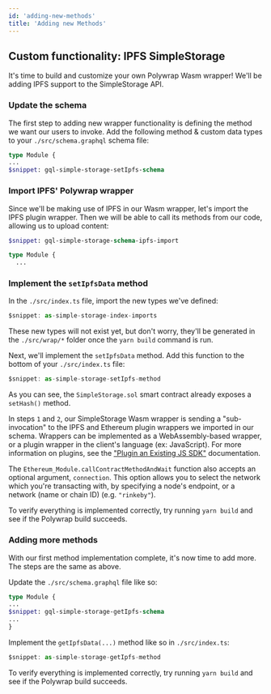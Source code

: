 ```yaml
---
id: 'adding-new-methods'
title: 'Adding new Methods'
---
```


## **Custom functionality: IPFS SimpleStorage**

It's time to build and customize your own Polywrap Wasm wrapper! We'll be adding IPFS support to the SimpleStorage API.

### **Update the schema**

The first step to adding new wrapper functionality is defining the method we want our users to invoke. Add the following method & custom data types to your `./src/schema.graphql` schema file:

```graphql title="./src/schema.graphql"
type Module {
...
$snippet: gql-simple-storage-setIpfs-schema
```

### **Import IPFS' Polywrap wrapper**

Since we'll be making use of IPFS in our Wasm wrapper, let's import the IPFS plugin wrapper. Then we will be able to call its methods from our code, allowing us to upload content:

```graphql title="./src/schema.graphql"
$snippet: gql-simple-storage-schema-ipfs-import

type Module {
  ...
```

### **Implement the `setIpfsData` method**

In the `./src/index.ts` file, import the new types we've defined:

```typescript title="./src/index.ts"
$snippet: as-simple-storage-index-imports
```

These new types will not exist yet, but don't worry, they'll be generated in the `./src/wrap/*` folder once the `yarn build` command is run.

Next, we'll implement the `setIpfsData` method. Add this function to the bottom of your `./src/index.ts` file:

```typescript title="./src/index.ts"
$snippet: as-simple-storage-setIpfs-method
```

As you can see, the `SimpleStorage.sol` smart contract already exposes a `setHash()` method.

In steps `1` and `2`, our SimpleStorage Wasm wrapper is sending a "sub-invocation" to the IPFS and Ethereum plugin wrappers we imported in our schema. Wrappers can be implemented as a WebAssembly-based wrapper, or a plugin wrapper in the client's language (ex: JavaScript). For more information on plugins, see the ["Plugin an Existing JS SDK"](/quick-start/create-plugin-wrappers/create-js-plugin) documentation.

The `Ethereum_Module.callContractMethodAndWait` function also accepts an optional argument, `connection`. This option allows you to select the network which you're transacting with, by specifying a node's endpoint, or a network (name or chain ID) (e.g. `"rinkeby"`).

To verify everything is implemented correctly, try running `yarn build` and see if the Polywrap build succeeds.

### **Adding more methods**

With our first method implementation complete, it's now time to add more. The steps are the same as above.

Update the `./src/schema.graphql` file like so:

```graphql title="./src/schema.graphql"
type Module {
...
$snippet: gql-simple-storage-getIpfs-schema
...
}
```

Implement the `getIpfsData(...)` method like so in `./src/index.ts`:

```typescript title="./src/index.ts"
$snippet: as-simple-storage-getIpfs-method
```

To verify everything is implemented correctly, try running `yarn build` and see if the Polywrap build succeeds.
